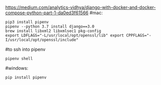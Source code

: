 https://medium.com/analytics-vidhya/django-with-docker-and-docker-compose-python-part-1-da0ed3f61566
#mac: 
```shell
pip3 install pipenv
pipenv --python 3.7 install django==3.0
brew install libxml2 libxmlsec1 pkg-config
export LDFLAGS="-L/usr/local/opt/openssl/lib" export CPPFLAGS="-I/usr/local/opt/openssl/include"
```
#to ssh into pipenv
```shell
pipenv shell
```
#windows:
```shell
pip install pipenv
```

